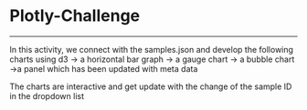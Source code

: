 # Plotly-Challenge********************In this activity, we connect with the samples.json and develop the following charts using d3-> a horizontal bar graph-> a gauge chart-> a bubble chart->a panel which has been updated with meta dataThe charts are interactive and get update with the change of the sample ID in the dropdown list